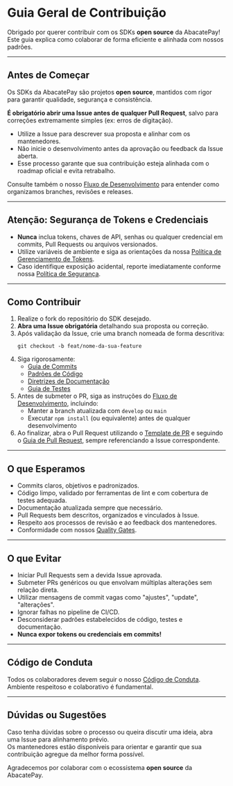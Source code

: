
# Guia Geral de Contribuição

Obrigado por querer contribuir com os SDKs **open source** da AbacatePay!  
Este guia explica como colaborar de forma eficiente e alinhada com nossos padrões.

---

## Antes de Começar

Os SDKs da AbacatePay são projetos **open source**, mantidos com rigor para garantir qualidade, segurança e consistência.

**É obrigatório abrir uma Issue antes de qualquer Pull Request**, salvo para correções extremamente simples (ex: erros de digitação).

- Utilize a Issue para descrever sua proposta e alinhar com os mantenedores.
- Não inicie o desenvolvimento antes da aprovação ou feedback da Issue aberta.
- Esse processo garante que sua contribuição esteja alinhada com o roadmap oficial e evita retrabalho.

Consulte também o nosso [Fluxo de Desenvolvimento](/contributors/DEVELOPMENT_WORKFLOW.md) para entender como organizamos branches, revisões e releases.

---

## Atenção: Segurança de Tokens e Credenciais

- **Nunca** inclua tokens, chaves de API, senhas ou qualquer credencial em commits, Pull Requests ou arquivos versionados.
- Utilize variáveis de ambiente e siga as orientações da nossa [Política de Gerenciamento de Tokens](/policies/TOKEN_MANAGEMENT_POLICY.md).
- Caso identifique exposição acidental, reporte imediatamente conforme nossa [Política de Segurança](/policies/SECURITY_POLICY.md).

---

## Como Contribuir

1. Realize o fork do repositório do SDK desejado.
2. **Abra uma Issue obrigatória** detalhando sua proposta ou correção.
3. Após validação da Issue, crie uma branch nomeada de forma descritiva:
   ```
   git checkout -b feat/nome-da-sua-feature
   ```
4. Siga rigorosamente:
   - [Guia de Commits](/contributors/COMMIT_GUIDELINES.md)
   - [Padrões de Código](/contributors/CODING_STANDARDS.md)
   - [Diretrizes de Documentação](/templates/DOCUMENTATION_STRUCTURE.md)
   - [Guia de Testes](/contributors/TESTING_GUIDELINES.md)
5. Antes de submeter o PR, siga as instruções do [Fluxo de Desenvolvimento](/contributors/DEVELOPMENT_WORKFLOW.md), incluindo:
   - Manter a branch atualizada com `develop` ou `main`
   - Executar `npm install` (ou equivalente) antes de qualquer desenvolvimento
6. Ao finalizar, abra o Pull Request utilizando o [Template de PR](/contributors/PULL_REQUEST_TEMPLATE.md) e seguindo o [Guia de Pull Request](/contributors/DEVELOPMENT_WORKFLOW.md), sempre referenciando a Issue correspondente.

---

## O que Esperamos

- Commits claros, objetivos e padronizados.
- Código limpo, validado por ferramentas de lint e com cobertura de testes adequada.
- Documentação atualizada sempre que necessário.
- Pull Requests bem descritos, organizados e vinculados à Issue.
- Respeito aos processos de revisão e ao feedback dos mantenedores.
- Conformidade com nossos [Quality Gates](/ci/QUALITY_GATES.md).

---

## O que Evitar

- Iniciar Pull Requests sem a devida Issue aprovada.
- Submeter PRs genéricos ou que envolvam múltiplas alterações sem relação direta.
- Utilizar mensagens de commit vagas como "ajustes", "update", "alterações".
- Ignorar falhas no pipeline de CI/CD.
- Desconsiderar padrões estabelecidos de código, testes e documentação.
- **Nunca expor tokens ou credenciais em commits!**

---

## Código de Conduta

Todos os colaboradores devem seguir o nosso [Código de Conduta](/contributors/CODE_OF_CONDUCT.md).  
Ambiente respeitoso e colaborativo é fundamental.

---

## Dúvidas ou Sugestões

Caso tenha dúvidas sobre o processo ou queira discutir uma ideia, abra uma Issue para alinhamento prévio.  
Os mantenedores estão disponíveis para orientar e garantir que sua contribuição agregue da melhor forma possível.

Agradecemos por colaborar com o ecossistema **open source** da AbacatePay.
